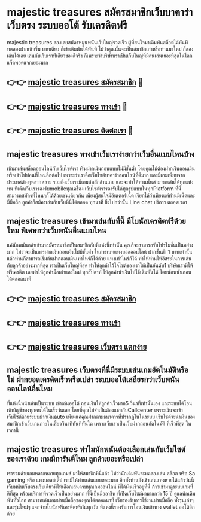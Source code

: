 # majestic treasures สมัครสมาชิกเว็บบาคาร่าเว็บตรง ระบบออโต้ รับเครดิตฟรี

majestic treasures ลองเลยสมัครหมุนพนันเว็บใหญ่รวดเร็ว ผู้ที่สนใจมาเดิมพันสล็อตได้ทันทีทดลองฝากเข้าเริ่ม บาทเดียว ก็เข้าเดิมพันได้ทันที ไม่ว่าคุณนั้นจะเป็นสมาชิกเก่าหรือท่านมาใหม่ ก็ลองเล่นได้เลย เล่นกับเว็บเราทีเดียวของดีจริง ก็เพราะว่าบริษัทเราเป็นเว็บใหญ่ที่มีคนเล่นเยอะที่สุดในโลก แจ็คพอตแจกเยอะมาก

## 👉👉 [majestic treasures สมัครสมาชิก](https://bit.ly/3Ckzg5n) 🎰
## 👉👉 [majestic treasures ทางเข้า](https://bit.ly/3Ckzg5n) 🎰
## 👉👉 [majestic treasures ติดต่อเรา](https://bit.ly/3Ckzg5n) 🎰

## majestic treasures ทางเข้าเว็บเราง่ายกว่าเว็บอื่นแบบไหนบ้าง
เข้ามาเล่นสล็อตออนไลน์กับเว็บไซต์เรา เริ่มฝากเงินถอนแบบไม่มีขั้นต่ำ โดยคุณไม่ต้องฝากเงินถอนเงินหรือเข้าไปบ่อนที่ไหนอีกต่อไป เพราะว่าเราคือเว็บไซต์บาคาร่าออนไลน์ที่ดีมาก และมีเกมเพียบจากประเทศต่างๆหลากหลาย รวมถึงเว็บเรามีเกมส์หลักล้านเกม และจะทำให้ท่านนั้นสามารถเล่นได้ทุกแห่งหน ทีเด็ดเว็บเรารองรับmobileทุกเครื่อง เว็บไซต์เรารองรับได้ทุกรูปแบบในทุกPlatform ที่นี่สามารถสมัครที่ไหนๆก็ได้ด้วยเช่นเดียวกัน เพียงผู้สนใจมีอินเตอร์เน็ต เรียกได้ว่าเพียงแค่ท่านมีเน็ตและมีมือถือ ลูกค้าก็สมัครเล่นกับเว็บที่นี่ได้ตลอด ทุกนาที ยิ่งไปกว่านั้น Line chat บริการ ตลอดเวลา

## majestic treasures เข้ามาเล่นกับที่นี้ มีโบนัสเครดิตฟรีด้วยไหม พิเศษกว่าเว็บพนันอื่นแบบไหน
แค่นักพนันกล้าเข้ามาสมัครสมาชิกเป็นสมาชิกกับที่แห่งนี้เท่านั้น คุณก็จะสามารถรับโปรโมชั่นเป็นอย่างมาก ไม่ว่าจะเป็นการฝากเงินถอนเงินไม่มีขั้นต่ำ ในการเบทแทงบอลออนไลน์ ฝากขั้นต่ำ 1 บาทเท่านั้น แล้วท่านก็สามารถเริ่มต้นฝากถอนเงินเท่าไหร่ก็ได้ด้วย แทงเท่าไหร่ก็ได้ ทำให้ท่านให้อิสระในการเล่นกับลูกค้าอย่างมากที่สุด เราเป็นเว็บใหญ่ที่สุด ทำให้ลูกค้าไว้ใจไซต์ของเราให้เป็นอันดับ1 บริษัทเรามีให้ฟรีเครดิต เลยทำให้ลูกค้ามือเก่าและใหม่ ทุกสัปดาห์ ให้ลูกค้านำเงินไปใช้เดิมพันได้ โดยนักพนันถอนได้ตลอดนาที

## 👉👉 [majestic treasures สมัครสมาชิก](https://bit.ly/3Ckzg5n)
## 👉👉 [majestic treasures ทางเข้า](https://bit.ly/3Ckzg5n)
## 👉👉 [majestic treasures เว็บตรง แตกง่าย](https://bit.ly/3Ckzg5n)

## majestic treasures เว็บตรงที่นี่มีระบบเล่นเกมอัตโนมัติหรือไม่ ฝากยอดเครดิตเร็วหรือเปล่า ระบบออโต้เสถียรกว่าเว็บพนันออนไลน์อื่นไหม
ที่แห่งนี้หน้าเล่นเป็นระบบ เข้าเล่นออโต้ ถอนเงินให้ลูกค้าเร็วมาก5 วินาทีเท่านั้นเอง และระบบได้โอนเข้าบัญชีของทุกคนได้ในเร็ววันเลย โดยที่คุณไม่จำเป็นต้องแชทกับCallcenter เพราะเงินจะเข้าเว็บไซต์ด้วยระบบฝากเงินauto เพียงแค่คุณฝากตามธนาคารที่ปรากฏในในระบบ เว็บไซต์จะนำเงินของสมาชิกเข้าเว็บเกมภายในเสี้ยววินาทีทันทีทันใด เพราะเว็บเราเป็นเว็บฝากถอนอัตโนมัติ ที่เร็วที่สุด ในเวลานี้

## majestic treasures ทำไมนักพนันต้องเลือกเล่นกับเว็บไซต์ของเราด้วย เกมมีการันตีไหม ลูกค้าเยอะหรือเปล่า
เรารวมค่ายเกมหลากหลายทุกเกมส์ มาให้สมาชิกที่นี่แล้ว ไม่ว่านักเดิมพันจะทดลองเล่น สล็อต หรือ Sa gaming หรือ แทงบอลสเต็ป เรามีให้ท่านเล่นแบบเยอะมาก อีกทั้งท่านยังเข้าเล่นแทงหวยได้แล้ววันนี้ เว็บพนันเว็บตรงเว็บเดียวที่ให้เลือกเล่นครบทุกเกมออนไลน์ ที่ได้เงินเร็วอยู่ที่นี่ ก้าวเข้ามาดูระบบเกมที่ดีที่สุด พร้อมบริการที่รวดเร็วเป็นอย่างมาก ที่นี่เป็นมืออาชีพ ที่เปิดเว็บไซต์มามากกว่า 15 ปี ดูแลนักเดิมพันทั่วโลก สามารถเล่นเกมผ่านมือถือของคุณได้ตลอดนาที เว็บรองรับการใช้งานผ่านมือถือ ทั้งรุ่นเก่าๆและรุ่นใหม่ๆ แจกจ่ายโบนัสฟรีเครดิตฟรีกันทุกวัน ที่แห่งนี้รองรับการโอนเงินเข้าทาง wallet ออโต้อีกด้วย
